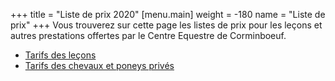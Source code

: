 +++
title = "Liste de prix 2020"
[menu.main]
weight = -180
name = "Liste de prix"
+++
Vous trouverez sur cette page les listes de prix pour les leçons et autres prestations offertes par le Centre Equestre de Corminboeuf.

- <a href="tarif_ecole_2020.pdf" target="_blank">Tarifs des leçons</a>
- <a href="tarif_pensions_2020.pdf" target="_blank">Tarifs des chevaux et poneys privés</a>
